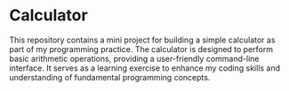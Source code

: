 # Calculator
This repository contains a mini project for building a simple calculator as part of my programming practice. The calculator is designed to perform basic arithmetic operations, providing a user-friendly command-line interface. It serves as a learning exercise to enhance my coding skills and understanding of fundamental programming concepts.
